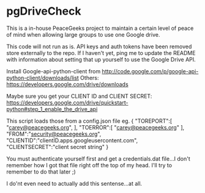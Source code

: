 pgDriveCheck
============

This is a in-house PeaceGeeks project to maintain a certain level of peace of mind when allowing large groups to use one Google drive.

This code will not run as is.  API keys and auth tokens have been removed store externally to the repo.  If I haven't yet, ping me to update
the README with information about setting that up yourself to use the Google Drive API.  

Install Google-api-python-client from http://code.google.com/p/google-api-python-client/downloads/list
Others: https://developers.google.com/drive/downloads

Maybe sure you get your CLIENT ID and CLIENT SECRET: https://developers.google.com/drive/quickstart-python#step_1_enable_the_drive_api

This script loads those from a config.json file eg. 
{
   "TOREPORT":[
      "carey@peacegeeks.org",
   ],
   "TOERROR":[
      "carey@peacegeeks.org"
   ],
   "FROM":"security@peacegeeks.org",
   "CLIENTID":"clientID.apps.googleusercontent.com",
   "CLIENTSECRET":"client secret string"
}

You must authenticate yourself first and get a credentials.dat file...I don't remember 
how I got that file right off the top of my head.  I'll try to remember to do that later ;)

I do'nt even need to actually add this sentense...at all.



